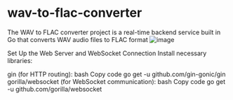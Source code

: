 # wav-to-flac-converter
The WAV to FLAC converter project is a real-time backend service built in Go that converts WAV audio files to FLAC format
![image](https://github.com/user-attachments/assets/af141bad-fa9c-4291-80d5-590510aad9fb)




Set Up the Web Server and WebSocket Connection
Install necessary libraries:

gin (for HTTP routing):
bash
Copy code
go get -u github.com/gin-gonic/gin
gorilla/websocket (for WebSocket communication):
bash
Copy code
go get -u github.com/gorilla/websocket
